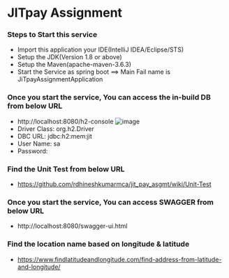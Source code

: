 # JITpay Assignment

### Steps to Start this service
* Import this application your IDE(IntelliJ IDEA/Eclipse/STS)
* Setup the JDK(Version 1.8 or above)
* Setup the Maven(apache-maven-3.6.3)
* Start the Service as spring boot ==> Main Fail name is JiTpayAssignmentApplication

### Once you start the service, You can access the in-build DB from below URL 
* http://localhost:8080/h2-console
![image](https://user-images.githubusercontent.com/93537041/194737684-85b4177f-8a5c-47a9-8179-5ebd6f781ac3.png)
* Driver Class: org.h2.Driver
* DBC URL: jdbc:h2:mem:jit
* User Name: sa
* Password: <EMPTY>

### Find the Unit Test from below URL
* https://github.com/rdhineshkumarmca/jit_pay_asgmt/wiki/Unit-Test

### Once you start the service, You can access SWAGGER from below URL
* http://localhost:8080/swagger-ui.html

### Find the location name based on longitude & latitude
* https://www.findlatitudeandlongitude.com/find-address-from-latitude-and-longitude/

